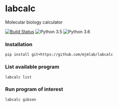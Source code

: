 # labcalc
Molecular biology calculator

[![Build Status](https://travis-ci.org/mjmlab/labcalc.svg?branch=master)](https://travis-ci.org/mjmlab/labcalc)
![Python 3.5](https://img.shields.io/badge/python-3.5-blue.svg)
![Python 3.6](https://img.shields.io/badge/python-3.6-blue.svg)


### Installation

```
pip install git+https://github.com/mjmlab/labcalc
```

### List available program

```
labcalc list
```

### Run program of interest

```
labcalc gibson
```
